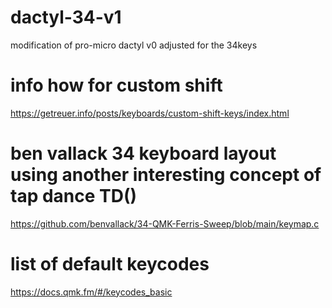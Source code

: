# dactyl-34-v1
modification of pro-micro dactyl v0 adjusted for the 34keys

# info how for custom shift
https://getreuer.info/posts/keyboards/custom-shift-keys/index.html

# ben vallack 34 keyboard layout using another interesting concept of tap dance TD()
https://github.com/benvallack/34-QMK-Ferris-Sweep/blob/main/keymap.c

# list of default keycodes
https://docs.qmk.fm/#/keycodes_basic
